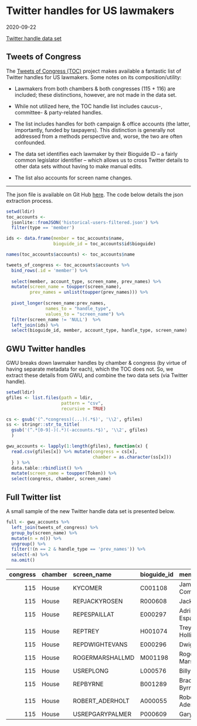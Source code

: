 Twitter handles for US lawmakers
================================

2020-09-22

[Twitter handle data
set](https://github.com/jaytimm/twitter-and-us-lawmakers/blob/master/data/lawmaker-twitter-handles.csv)

Tweets of Congress
------------------

The [Tweets of Congress
(TOC)](https://github.com/alexlitel/congresstweets) project makes
available a fantastic list of Twitter handles for US lawmakers. Some
notes on its composition/utility:

-   Lawmakers from both chambers & both congresses (115 + 116) are
    included; these distinctions, however, are not made in the data set.

-   While not utilized here, the TOC handle list includes caucus-,
    committee- & party-related handles.

-   The list includes handles for both campaign & office accounts (the
    latter, importantly, funded by taxpayers). This distinction is
    generally not addressed from a methods perspective and, worse, the
    two are often confounded.

-   The data set identifies each lawmaker by their Bioguide ID – a
    fairly common legislator identifier – which allows us to cross
    Twitter details to other data sets without having to make manual
    edits.

-   The list also accounts for screen name changes.

------------------------------------------------------------------------

The json file is available on Git Hub
[here](https://github.com/alexlitel/congresstweets-automator/blob/master/data/historical-users-filtered.json).
The code below details the json extraction process.

``` r
setwd(ldir)
toc_accounts <- 
  jsonlite::fromJSON('historical-users-filtered.json') %>% 
  filter(type == 'member')

ids <- data.frame(member = toc_accounts$name,
                  bioguide_id = toc_accounts$id$bioguide)

names(toc_accounts$accounts) <- toc_accounts$name 

tweets_of_congress <- toc_accounts$accounts %>% 
  bind_rows(.id = 'member') %>%
  
  select(member, account_type, screen_name, prev_names) %>% 
  mutate(screen_name = toupper(screen_name),
         prev_names = unlist(toupper(prev_names))) %>%
  
  pivot_longer(screen_name:prev_names,
               names_to = "handle_type", 
               values_to = "screen_name") %>%
  filter(screen_name != 'NULL')  %>%
  left_join(ids) %>%
  select(bioguide_id, member, account_type, handle_type, screen_name) 
```

GWU Twitter handles
-------------------

GWU breaks down lawmaker handles by chamber & congress (by virtue of
having separate metadata for each), which the TOC does not. So, we
extract these details from GWU, and combine the two data sets (via
Twitter handle).

``` r
setwd(ldir)
gfiles <- list.files(path = ldir, 
                     pattern = "csv", 
                     recursive = TRUE) 

cs <- gsub('(^.*congress)(...)(.*$)', '\\2', gfiles)
ss <- stringr::str_to_title(
  gsub('(^.*[0-9]-)(.*)(-accounts.*$)', '\\2', gfiles)
  )

gwu_accounts <- lapply(1:length(gfiles), function(x) {
  read.csv(gfiles[x]) %>% mutate(congress = cs[x],
                                 chamber = as.character(ss[x])) 
  } ) %>% 
  data.table::rbindlist() %>%
  mutate(screen_name = toupper(Token)) %>%
  select(congress, chamber, screen_name)
```

Full Twitter list
-----------------

A small sample of the new Twitter handle data set is presented below.

``` r
full <- gwu_accounts %>% 
  left_join(tweets_of_congress) %>%
  group_by(screen_name) %>%
  mutate(n = n()) %>%
  ungroup() %>%
  filter(!(n == 2 & handle_type == 'prev_names')) %>%
  select(-n) %>%
  na.omit()
```

|  congress| chamber | screen\_name     | bioguide\_id | member             | account\_type | handle\_type |
|---------:|:--------|:-----------------|:-------------|:-------------------|:--------------|:-------------|
|       115| House   | KYCOMER          | C001108      | James Comer        | campaign      | prev\_names  |
|       115| House   | REPJACKYROSEN    | R000608      | Jacky Rosen        | office        | prev\_names  |
|       115| House   | REPESPAILLAT     | E000297      | Adriano Espaillat  | office        | screen\_name |
|       115| House   | REPTREY          | H001074      | Trey Hollingsworth | office        | screen\_name |
|       115| House   | REPDWIGHTEVANS   | E000296      | Dwight Evans       | office        | screen\_name |
|       115| House   | ROGERMARSHALLMD  | M001198      | Roger Marshall     | campaign      | screen\_name |
|       115| House   | USREPLONG        | L000576      | Billy Long         | office        | screen\_name |
|       115| House   | REPBYRNE         | B001289      | Bradley Byrne      | office        | screen\_name |
|       115| House   | ROBERT\_ADERHOLT | A000055      | Robert Aderholt    | office        | screen\_name |
|       115| House   | USREPGARYPALMER  | P000609      | Gary Palmer        | office        | screen\_name |
